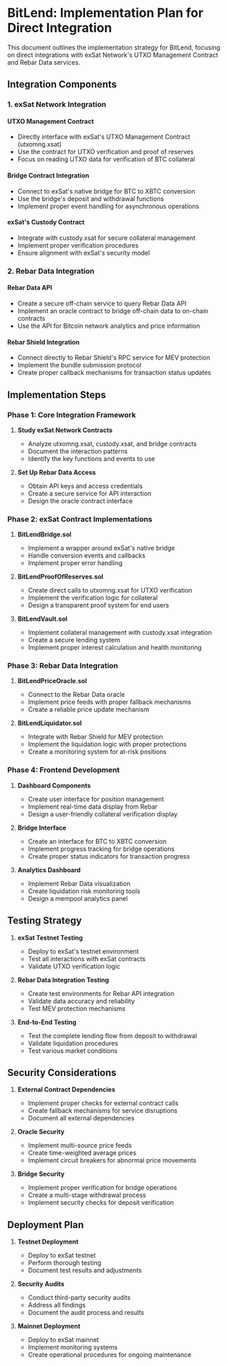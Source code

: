 # BitLend: Implementation Plan for Direct Integration

This document outlines the implementation strategy for BitLend, focusing on direct integrations with exSat Network's UTXO Management Contract and Rebar Data services.

## Integration Components

### 1. exSat Network Integration

#### UTXO Management Contract
- Directly interface with exSat's UTXO Management Contract (utxomng.xsat)
- Use the contract for UTXO verification and proof of reserves
- Focus on reading UTXO data for verification of BTC collateral

#### Bridge Contract Integration
- Connect to exSat's native bridge for BTC to XBTC conversion
- Use the bridge's deposit and withdrawal functions
- Implement proper event handling for asynchronous operations

#### exSat's Custody Contract
- Integrate with custody.xsat for secure collateral management
- Implement proper verification procedures
- Ensure alignment with exSat's security model

### 2. Rebar Data Integration

#### Rebar Data API
- Create a secure off-chain service to query Rebar Data API
- Implement an oracle contract to bridge off-chain data to on-chain contracts
- Use the API for Bitcoin network analytics and price information

#### Rebar Shield Integration
- Connect directly to Rebar Shield's RPC service for MEV protection
- Implement the bundle submission protocol
- Create proper callback mechanisms for transaction status updates

## Implementation Steps

### Phase 1: Core Integration Framework
1. **Study exSat Network Contracts**
   - Analyze utxomng.xsat, custody.xsat, and bridge contracts
   - Document the interaction patterns
   - Identify the key functions and events to use

2. **Set Up Rebar Data Access**
   - Obtain API keys and access credentials
   - Create a secure service for API interaction
   - Design the oracle contract interface

### Phase 2: exSat Contract Implementations
1. **BitLendBridge.sol**
   - Implement a wrapper around exSat's native bridge
   - Handle conversion events and callbacks
   - Implement proper error handling

2. **BitLendProofOfReserves.sol**
   - Create direct calls to utxomng.xsat for UTXO verification
   - Implement the verification logic for collateral
   - Design a transparent proof system for end users

3. **BitLendVault.sol**
   - Implement collateral management with custody.xsat integration
   - Create a secure lending system
   - Implement proper interest calculation and health monitoring

### Phase 3: Rebar Data Integration
1. **BitLendPriceOracle.sol**
   - Connect to the Rebar Data oracle
   - Implement price feeds with proper fallback mechanisms
   - Create a reliable price update mechanism

2. **BitLendLiquidator.sol**
   - Integrate with Rebar Shield for MEV protection
   - Implement the liquidation logic with proper protections
   - Create a monitoring system for at-risk positions

### Phase 4: Frontend Development
1. **Dashboard Components**
   - Create user interface for position management
   - Implement real-time data display from Rebar
   - Design a user-friendly collateral verification display

2. **Bridge Interface**
   - Create an interface for BTC to XBTC conversion
   - Implement progress tracking for bridge operations
   - Create proper status indicators for transaction progress

3. **Analytics Dashboard**
   - Implement Rebar Data visualization
   - Create liquidation risk monitoring tools
   - Design a mempool analytics panel

## Testing Strategy
1. **exSat Testnet Testing**
   - Deploy to exSat's testnet environment
   - Test all interactions with exSat contracts
   - Validate UTXO verification logic

2. **Rebar Data Integration Testing**
   - Create test environments for Rebar API integration
   - Validate data accuracy and reliability
   - Test MEV protection mechanisms

3. **End-to-End Testing**
   - Test the complete lending flow from deposit to withdrawal
   - Validate liquidation procedures
   - Test various market conditions

## Security Considerations
1. **External Contract Dependencies**
   - Implement proper checks for external contract calls
   - Create fallback mechanisms for service disruptions
   - Document all external dependencies

2. **Oracle Security**
   - Implement multi-source price feeds
   - Create time-weighted average prices
   - Implement circuit breakers for abnormal price movements

3. **Bridge Security**
   - Implement proper verification for bridge operations
   - Create a multi-stage withdrawal process
   - Implement security checks for deposit verification

## Deployment Plan
1. **Testnet Deployment**
   - Deploy to exSat testnet
   - Perform thorough testing
   - Document test results and adjustments

2. **Security Audits**
   - Conduct third-party security audits
   - Address all findings
   - Document the audit process and results

3. **Mainnet Deployment**
   - Deploy to exSat mainnet
   - Implement monitoring systems
   - Create operational procedures for ongoing maintenance 